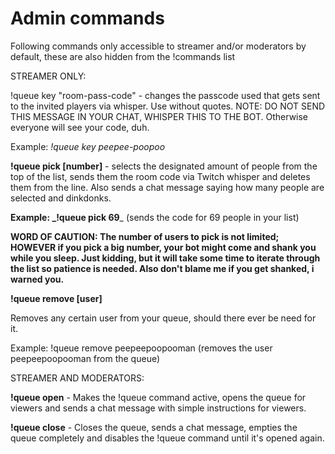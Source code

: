 # Admin commands

Following commands only accessible to streamer and/or moderators by default, these are also hidden from the !commands list



STREAMER ONLY:&#x20;

!queue key "room-pass-code" - changes the passcode used that gets sent to the invited players via whisper. Use without quotes. NOTE: DO NOT SEND THIS MESSAGE IN YOUR CHAT, WHISPER THIS TO THE BOT. Otherwise everyone will see your code, duh.

Example: _!queue key peepee-poopoo_



**!queue pick \[number]** - selects the designated amount of people from the top of the list, sends them the room code via Twitch whisper and deletes them from the line. Also sends a chat message saying how many people are selected and dinkdonks.

**Example: **_**!queue pick 69**_ (sends the code for 69 people in your list)

**WORD OF CAUTION: The number of users to pick is not limited; HOWEVER if you pick a big number, your bot might come and shank you while you sleep. Just kidding, but it will take some time to iterate through the list so patience is needed. Also don't blame me if you get shanked, i warned you.**



**!queue remove \[user]**

Removes any certain user from your queue, should there ever be need for it.

Example: !queue remove peepeepoopooman (removes the user peepeepoopooman from the queue)





STREAMER AND MODERATORS:

**!queue open** - Makes the !queue command active, opens the queue for viewers and sends a chat message with simple instructions for viewers.



**!queue close** - Closes the queue, sends a chat message, empties the queue completely and disables the !queue command until it's opened again.





